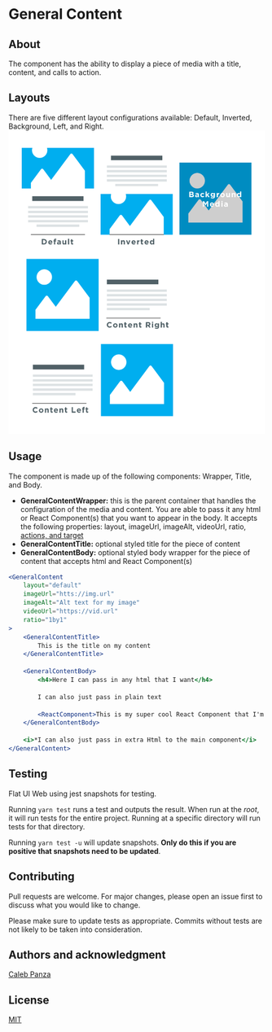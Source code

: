 # General Content

## About
The component has the ability to display a piece of media with a title, content, and calls to action.

## Layouts
There are five different layout configurations available: Default, Inverted, Background, Left, and Right.
![alt christ-fellowship-flat-ui](/docs/static/General-Content.png)

## Usage
The component is made up of the following components: Wrapper, Title, and Body.
* **GeneralContentWrapper:** this is the parent container that handles the configuration of the media and content. You are able to pass it any html or React Component(s) that you want to appear in the body. It accepts the following properties: layout, imageUrl, imageAlt, videoUrl, ratio, [actions, and target](/src/CallsToAction)
* **GeneralContentTitle:** optional styled title for the piece of content
* **GeneralContentBody:** optional styled body wrapper for the piece of content that accepts html and React Component(s)

```jsx
<GeneralContent
    layout="default"
    imageUrl="htts://img.url"
    imageAlt="Alt text for my image"
    videoUrl="https://vid.url"
    ratio="1by1"
>
    <GeneralContentTitle>
        This is the title on my content
    </GeneralContentTitle>

    <GeneralContentBody>
        <h4>Here I can pass in any html that I want</h4>

        I can also just pass in plain text

        <ReactComponent>This is my super cool React Component that I'm passing in too!</ReactComponent>
    </GeneralContentBody>

    <i>*I can also just pass in extra Html to the main component</i>
</GeneralContent>
```


## Testing
Flat UI Web using jest snapshots for testing.

Running `yarn test` runs a test and outputs the result. When run at the _root_, it will run tests for the entire project. Running at a specific directory will run tests for that directory.

Running `yarn test -u` will update snapshots. **Only do this if you are positive that snapshots need to be updated**.

## Contributing
Pull requests are welcome. For major changes, please open an issue first to discuss what you would like to change.

Please make sure to update tests as appropriate. Commits without tests are not likely to be taken into consideration.

## Authors and acknowledgment
[Caleb Panza](https://github.com/calebpanza)

## License
[MIT](https://choosealicense.com/licenses/mit/)